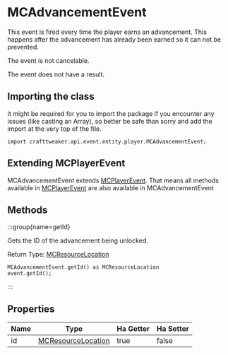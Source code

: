 # MCAdvancementEvent

This event is fired every time the player earns an advancement. This happens after the advancement has already been earned so it can not be prevented.

The event is not cancelable.

The event does not have a result.

## Importing the class

It might be required for you to import the package if you encounter any issues (like casting an Array), so better be safe than sorry and add the import at the very top of the file.
```zenscript
import crafttweaker.api.event.entity.player.MCAdvancementEvent;
```


## Extending MCPlayerEvent

MCAdvancementEvent extends [MCPlayerEvent](/vanilla/api/event/entity/player/MCPlayerEvent). That means all methods available in [MCPlayerEvent](/vanilla/api/event/entity/player/MCPlayerEvent) are also available in MCAdvancementEvent

## Methods

:::group{name=getId}

Gets the ID of the advancement being unlocked.

Return Type: [MCResourceLocation](/vanilla/api/util/MCResourceLocation)

```zenscript
MCAdvancementEvent.getId() as MCResourceLocation
event.getId();
```

:::


## Properties

| Name | Type                                                       | Ha Getter | Ha Setter |
| ---- | ---------------------------------------------------------- | --------- | --------- |
| id   | [MCResourceLocation](/vanilla/api/util/MCResourceLocation) | true      | false     |

